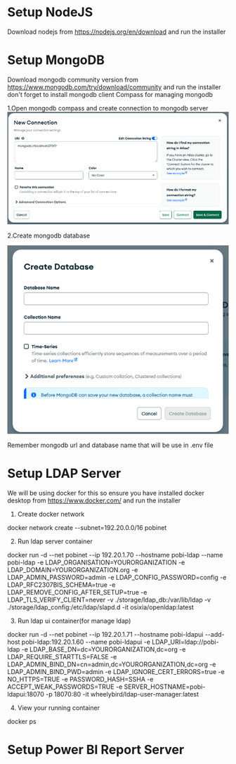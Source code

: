 # Setup NodeJS

Download nodejs from https://nodejs.org/en/download and run the installer

# Setup MongoDB

Download mongodb community version from https://www.mongodb.com/try/download/community and run the installer
don't forget to install mongodb client Compass for managing mongodb

1.Open mongodb compass and create connection to mongodb server
![mongodb_connection](https://github.com/renosuprastiyo/pobi-powerbi-userinterface/blob/main/resources/mongodb_connection.png)

2.Create mongodb database

![mongodb_createdb](https://github.com/renosuprastiyo/pobi-powerbi-userinterface/blob/main/resources/mongodb_createdb.png)

Remember mongodb url and database name that will be use in .env file

# Setup LDAP Server

We will be using docker for this so ensure you have installed docker desktop from https://www.docker.com/ and run the installer
1. Create docker network

docker network create --subnet=192.20.0.0/16 pobinet

2. Run ldap server container

docker run -d --net pobinet --ip 192.20.1.70 --hostname pobi-ldap --name pobi-ldap -e LDAP_ORGANISATION=YOURORGANIZATION -e LDAP_DOMAIN=YOURORGANIZATION.org -e LDAP_ADMIN_PASSWORD=admin -e LDAP_CONFIG_PASSWORD=config -e LDAP_RFC2307BIS_SCHEMA=true -e LDAP_REMOVE_CONFIG_AFTER_SETUP=true -e LDAP_TLS_VERIFY_CLIENT=never -v ./storage/ldap_db:/var/lib/ldap -v ./storage/ldap_config:/etc/ldap/slapd.d -it osixia/openldap:latest

3. Run ldap ui container(for manage ldap)

docker run -d --net pobinet --ip 192.20.1.71 --hostname pobi-ldapui --add-host pobi-ldap:192.20.1.60 --name pobi-ldapui -e LDAP_URI=ldap://pobi-ldap -e LDAP_BASE_DN=dc=YOURORGANIZATION,dc=org -e LDAP_REQUIRE_STARTTLS=FALSE -e LDAP_ADMIN_BIND_DN=cn=admin,dc=YOURORGANIZATION,dc=org -e LDAP_ADMIN_BIND_PWD=admin -e LDAP_IGNORE_CERT_ERRORS=true -e NO_HTTPS=TRUE -e PASSWORD_HASH=SSHA -e ACCEPT_WEAK_PASSWORDS=TRUE -e SERVER_HOSTNAME=pobi-ldapui:18070 -p 18070:80 -it wheelybird/ldap-user-manager:latest

4. View your running container

docker ps

# Setup Power BI Report Server
